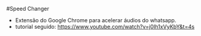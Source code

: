 #Speed Changer

- Extensão do Google Chrome para acelerar áudios do whatsapp.
- tutorial seguido: https://www.youtube.com/watch?v=j0Ih1xVyKbY&t=4s